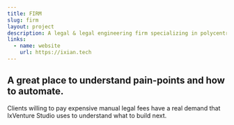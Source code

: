 ```yaml
---
title: FIRM
slug: firm
layout: project
description: A legal & legal engineering firm specializing in polycentric and special economic city-state zone legal needs.
links:
  - name: website
    url: https://ixian.tech
---
```


## A great place to understand pain-points and how to automate.

Clients willing to pay expensive manual legal fees have a real demand that IxVenture Studio uses to understand what to build next.
